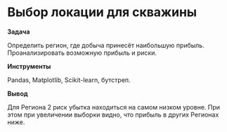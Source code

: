 # Выбор локации для скважины

**Задача**

Определить регион, где добыча принесёт наибольшую прибыль. Проанализировать возможную прибыль и риски. 

**Инструменты**

Pandas, Matplotlib, Scikit-learn, бутстреп.

**Вывод**

Для Региона 2 риск убытка находиться на самом низком уровне. При этом при увеличении выборки видно, что прибыль в других Регионах ниже.